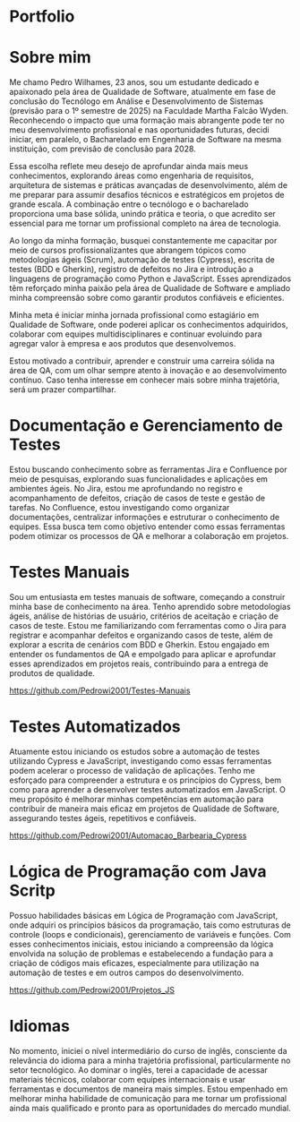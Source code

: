 # Portfolio


# Sobre mim

Me chamo Pedro Wilhames, 23 anos, sou um estudante dedicado e apaixonado pela área de Qualidade de Software, atualmente em fase de conclusão do Tecnólogo em Análise e Desenvolvimento de Sistemas (previsão para o 1º semestre de 2025) na Faculdade Martha Falcão Wyden. Reconhecendo o impacto que uma formação mais abrangente pode ter no meu desenvolvimento profissional e nas oportunidades futuras, decidi iniciar, em paralelo, o Bacharelado em Engenharia de Software na mesma instituição, com previsão de conclusão para 2028.

Essa escolha reflete meu desejo de aprofundar ainda mais meus conhecimentos, explorando áreas como engenharia de requisitos, arquitetura de sistemas e práticas avançadas de desenvolvimento, além de me preparar para assumir desafios técnicos e estratégicos em projetos de grande escala. A combinação entre o tecnólogo e o bacharelado proporciona uma base sólida, unindo prática e teoria, o que acredito ser essencial para me tornar um profissional completo na área de tecnologia.

Ao longo da minha formação, busquei constantemente me capacitar por meio de cursos profissionalizantes que abrangem tópicos como metodologias ágeis (Scrum), automação de testes (Cypress), escrita de testes (BDD e Gherkin), registro de defeitos no Jira e introdução a linguagens de programação como Python e JavaScript. Esses aprendizados têm reforçado minha paixão pela área de Qualidade de Software e ampliado minha compreensão sobre como garantir produtos confiáveis e eficientes.

Minha meta é iniciar minha jornada profissional como estagiário em Qualidade de Software, onde poderei aplicar os conhecimentos adquiridos, colaborar com equipes multidisciplinares e continuar evoluindo para agregar valor à empresa e aos produtos que desenvolvemos.

Estou motivado a contribuir, aprender e construir uma carreira sólida na área de QA, com um olhar sempre atento à inovação e ao desenvolvimento contínuo. Caso tenha interesse em conhecer mais sobre minha trajetória, será um prazer compartilhar. 

# Documentação e Gerenciamento de Testes

Estou buscando conhecimento sobre as ferramentas Jira e Confluence por meio de pesquisas, explorando suas funcionalidades e aplicações em ambientes ágeis. No Jira, estou me aprofundando no registro e acompanhamento de defeitos, criação de casos de teste e gestão de tarefas. No Confluence, estou investigando como organizar documentações, centralizar informações e estruturar o conhecimento de equipes. Essa busca tem como objetivo entender como essas ferramentas podem otimizar os processos de QA e melhorar a colaboração em projetos.

# Testes Manuais

Sou um entusiasta em testes manuais de software, começando a construir minha base de conhecimento na área. Tenho aprendido sobre metodologias ágeis, análise de histórias de usuário, critérios de aceitação e criação de casos de teste. Estou me familiarizando com ferramentas como o Jira para registrar e acompanhar defeitos e organizando casos de teste, além de explorar a escrita de cenários com BDD e Gherkin. Estou engajado em entender os fundamentos de QA e empolgado para aplicar e aprofundar esses aprendizados em projetos reais, contribuindo para a entrega de produtos de qualidade.

https://github.com/Pedrowi2001/Testes-Manuais

# Testes Automatizados

Atuamente estou iniciando os estudos sobre a automação de testes utilizando Cypress e JavaScript, investigando como essas ferramentas podem acelerar o processo de validação de aplicações. Tenho me esforçado para compreender a estrutura e os princípios do Cypress, bem como para aprender a desenvolver testes automatizados em JavaScript. O meu propósito é melhorar minhas competências em automação para contribuir de maneira mais eficaz em projetos de Qualidade de Software, assegurando testes ágeis, repetitivos e confiáveis.

https://github.com/Pedrowi2001/Automacao_Barbearia_Cypress

# Lógica de Programação com Java Scritp

Possuo habilidades básicas em Lógica de Programação com JavaScript, onde adquiri os princípios básicos da programação, tais como estruturas de controle (loops e condicionais), gerenciamento de variáveis e funções. Com esses conhecimentos iniciais, estou iniciando a compreensão da lógica envolvida na solução de problemas e estabelecendo a fundação para a criação de códigos mais eficazes, especialmente para utilização na automação de testes e em outros campos do desenvolvimento.

https://github.com/Pedrowi2001/Projetos_JS

# Idiomas
No momento, iniciei o nível intermediário do curso de inglês, consciente da relevância do idioma para a minha trajetória profissional, particularmente no setor tecnológico. Ao dominar o inglês, terei a capacidade de acessar materiais técnicos, colaborar com equipes internacionais e usar ferramentas e documentos de maneira mais simples. Estou empenhado em melhorar minha habilidade de comunicação para me tornar um profissional ainda mais qualificado e pronto para as oportunidades do mercado mundial.
